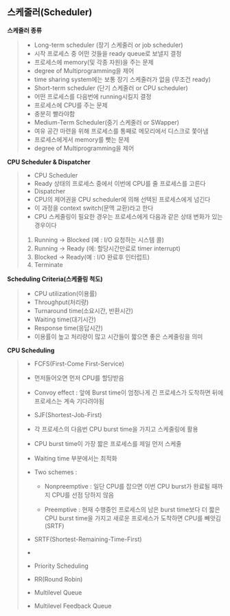 ## 스케줄러(Scheduler)

__스케줄러 종류__

>- Long-term scheduler (장기 스케줄러 or job scheduler)
>  - 시작 프로세스 중 어떤 것들을 ready queue로 보낼지 결정
>  - 프로세스에 memory(및 각종 자원)을 주는 문제
>  - degree of Multiprogramming을 제어
>  - time sharing system에는 보통 장기 스케줄러가 없음 (무조건 ready)
>- Short-term scheduler (단기 스케줄러 or CPU scheduler)
>  - 어떤 프로세스를 다음번에 running시킬지 결정
>  - 프로세스에 CPU를 주는 문제
>  - 충분히 빨라야함
>- Medium-Term Scheduler(중기 스케줄러 or SWapper)
>  - 여유 공간 마련을 위해 프로세스를 통째로 메모리에서 디스크로 쫓아냄
>  - 프로세스에게서 memory를 뺏는 문제
>  - degree of Multiprogramming을 제어



__CPU Scheduler & Dispatcher__

>- CPU Scheduler
>  - Ready 상태의 프로세스 중에서 이번에 CPU를 줄 프로세스를 고른다
>- Dispatcher
>  - CPU의 제어권을 CPU scheduler에 의해 선택된 프로세스에게 넘긴다
>  - 이 과정을 context switch(문맥 교환)라고 한다
>- CPU 스케줄링이 필요한 경우는 프로세스에게 다음과 같은 상태 변화가 있는 경우이다
>  1. Running -> Blocked (예 : I/O 요청하는 시스템 콜)
>  2. Running -> Ready (에: 할당시간만료로 timer interrupt)
>  3. Blocked -> Ready(예 : I/O 완료후 인터럽트)
>  4. Terminate



__Scheduling Criteria(스케줄링 척도)__

>- CPU utilization(이용률)
>- Throughput(처리량)
>- Turnaround   time(소요시간, 반환시간)
>- Waiting time(대기시간)
>- Response time(응답시간)
>- 이용률이 높고 처리량이 많고 시간들이 짧으면 좋은 스케줄링을 의미



__CPU Scheduling__

>- FCFS(First-Come First-Service)
>
>  - 먼저들어오면 먼저 CPU를 할당받음
>  - Convoy effect : 앞에 Burst time이 엄청나게 긴 프로세스가 도착하면 뒤에 프로세스는 계속 기다려야됨
>
>- SJF(Shortest-Job-First)
>
>  - 각 프로세스의 다음번 CPU burst time을 가지고 스케줄링에 활용
>
>  - CPU burst time이 가장 짧은 프로세스를 제일 먼저 스케줄
>
>  - Waiting time 부분에서는 최적화
>
>  - Two schemes :
>
>    - Nonpreemptive : 일단 CPU를 잡으면 이번 CPU burst가 완료될 때까지 CPU를 선점 당하지 않음
>
>    - Preemptive : 현재 수행중인 프로세스의 남은 burst time보다 더 짧은 CPU burst time을 가지고 새로운 프로세스가 도착하면 CPU를 빼앗김 (SRTF)
>
>      
>
>- SRTF(Shortest-Remaining-Time-First)
>
>  - 
>
>- Priority Scheduling
>
>- RR(Round Robin)
>
>- Multilevel Queue
>
>- Multilevel Feedback Queue
>
>  
>
>